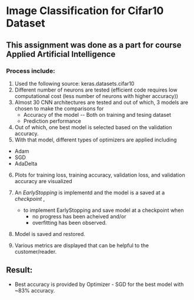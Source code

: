# Image Classification for Cifar10 Dataset

## This assignment was done as a part for course Applied Artificial Intelligence

### Process include:

1. Used the following source: keras.datasets.cifar10
2. Different number of neurons are tested (efficient code requires low computational cost (less number of neurons with higher accuracy))
3. Almost 30 CNN architectures are tested and out of which, 3 models are chosen to make the comparisons for 
   * Accuracy of the model -- Both on training and tesing dataset
   * Prediction performance
4. Out of which, one best model is selected based on the validation accuracy. 
5. With that model, different types of optimizers are applied including
  * Adam
  * SGD
  * AdaDelta
6. Plots for training loss, training accuracy, validation loss, and validation accuracy are visualized

7. An *EarlyStopping* is implementd and the model is a saved at a *checkpoint* ,
   - to implement EarlyStopping and save model at a checkpoint when
      - no progress has been acheived and/or
      - overfitting has been observed.
8. Model is saved and restored.
9. Various metrics are displayed that can be helpful to the customer/reader.


## Result:
* Best accuracy is provided by Optimizer - SGD for the best model with ~83% accuracy.

